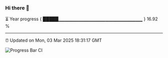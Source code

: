 ### Hi there 👋

⏳ Year progress { █████▁▁▁▁▁▁▁▁▁▁▁▁▁▁▁▁▁▁▁▁▁▁▁▁▁ } 16.92 %

---

⏰ Updated on Mon, 03 Mar 2025 18:31:17 GMT

![Progress Bar CI](https://github.com/DhruviPatel157/GitHub-Actions-Demo/workflows/Progress%20Bar%20CI/badge.svg)

